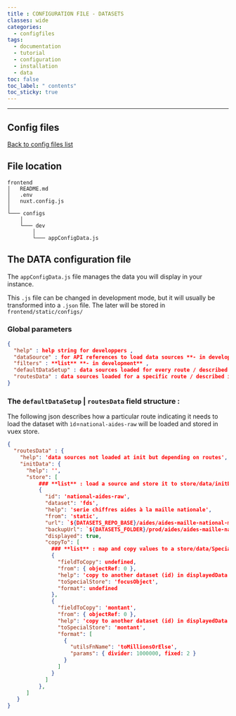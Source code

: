 ```yaml
---
title : CONFIGURATION FILE - DATASETS
classes: wide
categories:
  - configfiles
tags:
  - documentation
  - tutorial
  - configuration
  - installation
  - data
toc: false
toc_label: " contents"
toc_sticky: true
---
```


--------

## Config files

[Back to config files list]({{site.baseurl}}/configuration/config-configs)

## File location

```shell
frontend
│   README.md
│   .env
│   nuxt.config.js
│
└─── configs
    │
    └─── dev
        │
        └─── appConfigData.js

```

## The DATA configuration file

The `appConfigData.js` file manages the data you will display in your instance.

This `.js` file can be changed in development mode, but it will usually be transformed into a `.json` file. The later will be stored in `frontend/static/configs/`

### Global parameters

```json
{
  "help" : help string for developpers ,
  "dataSource" : for API references to load data sources **- in development**  ,
  "filters" : **list** **- in development** ,
  "defaultDataSetup" : data sources loaded for every route / described inn the next part ,
  "routesData" : data sources loaded for a specific route / described in the next paragraph ,
}

```

### The `defaultDataSetup` | `routesData` field structure :

The following json describes how a particular route indicating it needs to load the dataset with 
`ìd`=`national-aides-raw`
will be loaded and stored in vuex store.

```json
{
  "routesData" : {
    "help": 'data sources not loaded at init but depending on routes',
    "initData": {
      "help": '',
      "store": [
          ### **list** : load a source and store it to store/data/initData
          {
            "id": 'national-aides-raw',
            "dataset": 'fds',
            "help": 'serie chiffres aides à la maille nationale',
            "from": 'static',
            "url": `${DATASETS_REPO_BASE}/aides/aides-maille-national-minify.json`,
            "backupUrl": `${DATASETS_FOLDER}/prod/aides/aides-maille-national.json`,
            "displayed": true,
            "copyTo": [
              ### **list** : map and copy values to a store/data/SpecialStore key
              {
                "fieldToCopy": undefined,
                "from": { objectRef: 0 },
                "help": 'copy to another dataset (id) in displayedData | initData',
                "toSpecialStore": 'focusObject',
                "format": undefined
              },
              {
                "fieldToCopy": 'montant',
                "from": { objectRef: 0 },
                "help": 'copy to another dataset (id) in displayedData | initData',
                "toSpecialStore": 'montant',
                "format": [
                  {
                    "utilsFnName": 'toMillionsOrElse',
                    "params": { divider: 1000000, fixed: 2 }
                  }
                ]
              }
            ]
          },
      ]
   }
}

```
